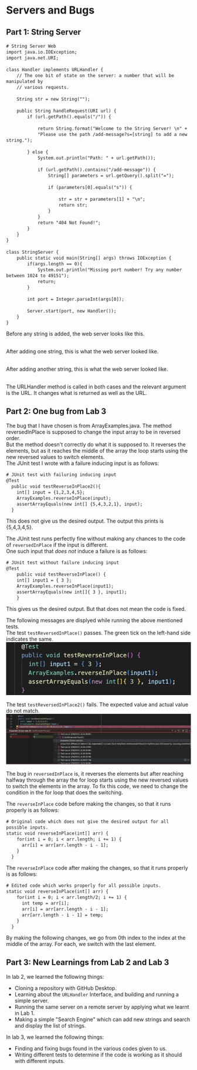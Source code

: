 # Servers and Bugs
## Part 1: String Server
```
# String Server Web
import java.io.IOException;
import java.net.URI;

class Handler implements URLHandler {
    // The one bit of state on the server: a number that will be manipulated by
    // various requests.

    String str = new String("");

    public String handleRequest(URI url) {
        if (url.getPath().equals("/")) {

            return String.format("Welcome to the String Server! \n" +
            "Please use the path /add-message?s=[string] to add a new string.");

        } else {
            System.out.println("Path: " + url.getPath());

            if (url.getPath().contains("/add-message")) {
                String[] parameters = url.getQuery().split("=");

                if (parameters[0].equals("s")) {

                    str = str + parameters[1] + "\n";
                    return str;
                }
            }
            return "404 Not Found!";
        }
    }
}

class StringServer {
    public static void main(String[] args) throws IOException {
        if(args.length == 0){
            System.out.println("Missing port number! Try any number between 1024 to 49151");
            return;
        }

        int port = Integer.parseInt(args[0]);

        Server.start(port, new Handler());
    }
}
```
Before any string is added, the web server looks like this.\
![]()


After adding one string, this is what the web server looked like.\
![]()


After adding another string, this is what the web server looked like.\
![]()


The URLHandler method is called in both cases and the relevant argument is the URL. It changes what is returned as well as the URL.


## Part 2: One bug from Lab 3
The bug that I have chosen is from ArrayExamples.java. The method reversedInPlace is supposed to change the input array to be in reversed order.\
But the method doesn't correctly do what it is supposed to. It reverses the elements, but as it reaches the middle of the array the loop starts
using the new reversed values to switch elements. \
The JUnit test I wrote with a failure inducing input is as follows:
```
# JUnit test with failuring inducing input
@Test
  public void testReverseInPlace2(){
    int[] input = {1,2,3,4,5};
    ArrayExamples.reverseInPlace(input);
    assertArrayEquals(new int[] {5,4,3,2,1}, input);
  }
```
This does not give us the desired output. The output this prints is {5,4,3,4,5}.


The JUnit test runs perfectly fine without making any chances to the code of `reversedInPlace` if the input is different.\
One such input that *does not* induce a failure is as follows:
```
# JUnit test without failure inducing input
@Test 
	public void testReverseInPlace() {
    int[] input1 = { 3 };
    ArrayExamples.reverseInPlace(input1);
    assertArrayEquals(new int[]{ 3 }, input1);
	}
```
This gives us the desired output. But that does not mean the code is fixed.


The following messages are displyed while running the above mentioned tests.\
The test `testReversedInPlace()` passes. The green tick on the left-hand side indicates the same.\
![Image](https://github.com/hetvi1511/cse15l-lab-reports/blob/main/Passing_Test.png)


The test `testReversedInPlace2()` fails. The expected value and actual value do not match.\
![Image](https://github.com/hetvi1511/cse15l-lab-reports/blob/main/Failure_Inducing_Input.png)


The bug in `reversedInPlace` is, it reverses the elements but after reaching halfway through the array the for loop starts using the new reversed values
to switch the elements in the array. To fix this code, we need to change the condition in the for loop that does the switching.


The `reverseInPlace` code before making the changes, so that it runs properly is as follows:
```
# Original code which does not give the desired output for all possible inputs.
static void reverseInPlace(int[] arr) {
    for(int i = 0; i < arr.length; i += 1) {
      arr[i] = arr[arr.length - i - 1];
    }
  }
```


The `reverseInPlace` code after making the changes, so that it runs properly is as follows:
```
# Edited code which works properly for all possible inputs.
static void reverseInPlace(int[] arr) {
    for(int i = 0; i < arr.length/2; i += 1) {
      int temp = arr[i];
      arr[i] = arr[arr.length - i - 1];
      arr[arr.length - i - 1] = temp;
    }
  }
```


By making the following changes, we go from 0th index to the index at the middle of the array. For each, we switch with the last element.


## Part 3: New Learnings from Lab 2 and Lab 3
In lab 2, we learned the following things:
- Cloning a repository with GitHub Desktop.
- Learning about the `URLHandler` Interface, and building and running a simple server.
- Running the same server on a remote server by applying what we learnt in Lab 1.
- Making a simple "Search Engine" which can add new strings and search and display the list of strings.


In lab 3, we learned the following things:
- Finding and fixing bugs found in the various codes given to us.
- Writing different tests to determine if the code is working as it should with different inputs.
